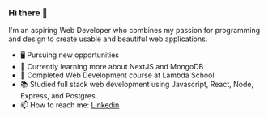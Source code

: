 ### Hi there 👋

I'm an aspiring Web Developer who combines my passion for programming and design to create usable and beautiful web applications.

- 🖥️ Pursuing new opportunities 
- 🌱 Currently learning more about NextJS and MongoDB
- 🏫 Completed Web Development course at Lambda School
- 📚 Studied full stack web development using Javascript, React, Node, Express, and Postgres.
- 📫 How to reach me: [Linkedin](https://www.linkedin.com/in/ryanpdesigns)

